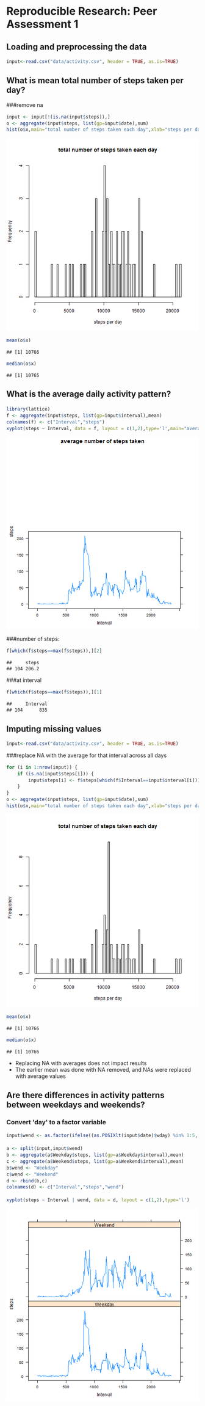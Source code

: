 # Reproducible Research: Peer Assessment 1


## Loading and preprocessing the data

```r
input<-read.csv("data/activity.csv", header = TRUE, as.is=TRUE)
```

## What is mean total number of steps taken per day?
###remove na

```r
input <- input[!(is.na(input$steps)),]
o <- aggregate(input$steps, list(gp=input$date),sum)
hist(o$x,main="total number of steps taken each day",xlab="steps per day", breaks=100)
```

![plot of chunk unnamed-chunk-2](figure/unnamed-chunk-2.png) 

```r
mean(o$x)
```

```
## [1] 10766
```

```r
median(o$x)
```

```
## [1] 10765
```

## What is the average daily activity pattern?

```r
library(lattice)
f <- aggregate(input$steps, list(gp=input$interval),mean)
colnames(f) <- c("Interval","steps")
xyplot(steps ~ Interval, data = f, layout = c(1,2),type='l',main="average number of steps taken")
```

![plot of chunk unnamed-chunk-3](figure/unnamed-chunk-3.png) 

###number of steps: 

```r
f[which(f$steps==max(f$steps)),][2] 
```

```
##     steps
## 104 206.2
```
###at interval 

```r
f[which(f$steps==max(f$steps)),][1]  
```

```
##     Interval
## 104      835
```

## Imputing missing values

```r
input<-read.csv("data/activity.csv", header = TRUE, as.is=TRUE)
```
###replace NA with the average for that interval across all days

```r
for (i in 1:nrow(input)) {
    if (is.na(input$steps[i])) {
        input$steps[i] <- f$steps[which(f$Interval==input$interval[i])]
    }
}
o <- aggregate(input$steps, list(gp=input$date),sum)
hist(o$x,main="total number of steps taken each day",xlab="steps per day", breaks=100)
```

![plot of chunk unnamed-chunk-7](figure/unnamed-chunk-7.png) 

```r
mean(o$x)
```

```
## [1] 10766
```

```r
median(o$x)
```

```
## [1] 10766
```
- Replacing NA with averages does not impact results
- The earlier mean was done with NA removed, and NAs were replaced with average values



## Are there differences in activity patterns between weekdays and weekends?
### Convert 'day' to a factor variable

```r
input$wend <- as.factor(ifelse((as.POSIXlt(input$date)$wday) %in% 1:5, "Weekday", "Weekend"))

a <- split(input,input$wend)
b <- aggregate(a$Weekday$steps, list(gp=a$Weekday$interval),mean)
c <- aggregate(a$Weekend$steps, list(gp=a$Weekend$interval),mean)
b$wend <- "Weekday"
c$wend <- "Weekend"
d <- rbind(b,c)
colnames(d) <- c("Interval","steps","wend")

xyplot(steps ~ Interval | wend, data = d, layout = c(1,2),type='l')
```

![plot of chunk unnamed-chunk-8](figure/unnamed-chunk-8.png) 
